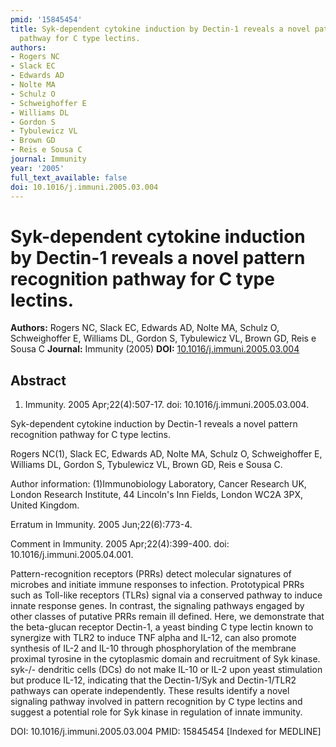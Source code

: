 ```yaml
---
pmid: '15845454'
title: Syk-dependent cytokine induction by Dectin-1 reveals a novel pattern recognition
  pathway for C type lectins.
authors:
- Rogers NC
- Slack EC
- Edwards AD
- Nolte MA
- Schulz O
- Schweighoffer E
- Williams DL
- Gordon S
- Tybulewicz VL
- Brown GD
- Reis e Sousa C
journal: Immunity
year: '2005'
full_text_available: false
doi: 10.1016/j.immuni.2005.03.004
---
```


# Syk-dependent cytokine induction by Dectin-1 reveals a novel pattern recognition pathway for C type lectins.
**Authors:** Rogers NC, Slack EC, Edwards AD, Nolte MA, Schulz O, Schweighoffer E, Williams DL, Gordon S, Tybulewicz VL, Brown GD, Reis e Sousa C
**Journal:** Immunity (2005)
**DOI:** [10.1016/j.immuni.2005.03.004](https://doi.org/10.1016/j.immuni.2005.03.004)

## Abstract

1. Immunity. 2005 Apr;22(4):507-17. doi: 10.1016/j.immuni.2005.03.004.

Syk-dependent cytokine induction by Dectin-1 reveals a novel pattern recognition 
pathway for C type lectins.

Rogers NC(1), Slack EC, Edwards AD, Nolte MA, Schulz O, Schweighoffer E, 
Williams DL, Gordon S, Tybulewicz VL, Brown GD, Reis e Sousa C.

Author information:
(1)Immunobiology Laboratory, Cancer Research UK, London Research Institute, 44 
Lincoln's Inn Fields, London WC2A 3PX, United Kingdom.

Erratum in
    Immunity. 2005 Jun;22(6):773-4.

Comment in
    Immunity. 2005 Apr;22(4):399-400. doi: 10.1016/j.immuni.2005.04.001.

Pattern-recognition receptors (PRRs) detect molecular signatures of microbes and 
initiate immune responses to infection. Prototypical PRRs such as Toll-like 
receptors (TLRs) signal via a conserved pathway to induce innate response genes. 
In contrast, the signaling pathways engaged by other classes of putative PRRs 
remain ill defined. Here, we demonstrate that the beta-glucan receptor Dectin-1, 
a yeast binding C type lectin known to synergize with TLR2 to induce TNF alpha 
and IL-12, can also promote synthesis of IL-2 and IL-10 through phosphorylation 
of the membrane proximal tyrosine in the cytoplasmic domain and recruitment of 
Syk kinase. syk-/- dendritic cells (DCs) do not make IL-10 or IL-2 upon yeast 
stimulation but produce IL-12, indicating that the Dectin-1/Syk and 
Dectin-1/TLR2 pathways can operate independently. These results identify a novel 
signaling pathway involved in pattern recognition by C type lectins and suggest 
a potential role for Syk kinase in regulation of innate immunity.

DOI: 10.1016/j.immuni.2005.03.004
PMID: 15845454 [Indexed for MEDLINE]
